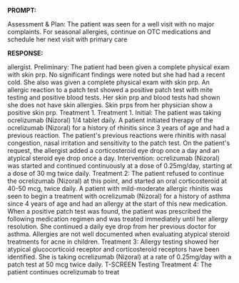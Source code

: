 **PROMPT:**

Assessment & Plan:  The patient was seen for a well visit with no major complaints. For seasonal allergies, continue on OTC medications and schedule her next visit with primary care

**RESPONSE:**

  allergist.  Preliminary:  The patient had been given a complete physical exam with skin prp. No significant findings were noted but she had had a recent cold. She also was given a complete physical exam with skin prp. An allergic reaction to a patch test showed a positive patch test with mite testing and positive blood tests. Her skin prp and blood tests had shown she does not have skin allergies. Skin prps from her physician show a positive skin prp.  Treatment 1.  Treatment 1.  Initial:  The patient was taking ocrelizumab (Nizoral) 1/4 tablet daily. A patient initiated therapy of the ocrelizumab (Nizoral) for a history of rhinitis since 3 years of age and had a previous reaction. The patient's previous reactions were rhinitis with nasal congestion, nasal irritation and sensitivity to the patch test. On the patient's request, the allergist added a corticosteroid eye drop once a day and an atypical steroid eye drop once a day.  Intervention:  ocrelizumab (Nizoral) was started and continued continuously at a dose of 0.25mg/day, starting at a dose of 30 mg twice daily.  Treatment 2:  The patient refused to continue the ocrelizumab (Nizoral) at this point, and started an oral corticosteroid at 40-50 mcg, twice daily. A patient with mild-moderate allergic rhinitis was seen to begin a treatment with ocrelizumab (Nizoral) for a history of asthma since 4 years of age and had an allergy at the start of this new medication. When a positive patch test was found, the patient was prescribed the following medication regimen and was treated immediately until her allergy resolution. She continued a daily eye drop from her previous doctor for asthma. Allergies are not well documented when evaluating atypical steroid treatments for acne in children.  Treatment 3:  Allergy testing showed her atypical glucocorticoid receptor and corticosteroid receptors have been identified. She is taking ocrelizumab (Nizoral) at a rate of 0.25mg/day with a patch test at 50 mcg twice daily. T-SCREEN Testing  Treatment 4: The patient continues ocrelizumab to treat
